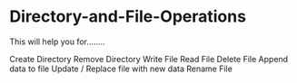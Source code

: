 # Directory-and-File-Operations

This will help you for........

Create Directory 
Remove Directory 
Write File 
Read File 
Delete File
Append data to file
Update / Replace file with new data
Rename File
